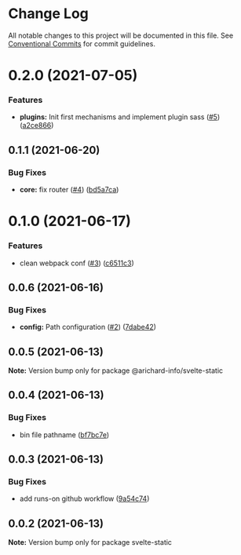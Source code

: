 # Change Log

All notable changes to this project will be documented in this file.
See [Conventional Commits](https://conventionalcommits.org) for commit guidelines.

# 0.2.0 (2021-07-05)


### Features

* **plugins:** Init first mechanisms and implement plugin sass ([#5](https://github.com/arichard-info/svelte-static/issues/5)) ([a2ce866](https://github.com/arichard-info/svelte-static/commit/a2ce866c56855291a0262dfa5eae879ac0d7ddaa))





## 0.1.1 (2021-06-20)


### Bug Fixes

* **core:** fix router ([#4](https://github.com/arichard-info/svelte-static/issues/4)) ([bd5a7ca](https://github.com/arichard-info/svelte-static/commit/bd5a7cafc588e169a4895b19e2c74f3c5520f697))





# 0.1.0 (2021-06-17)


### Features

* clean webpack conf ([#3](https://github.com/arichard-info/svelte-static/issues/3)) ([c6511c3](https://github.com/arichard-info/svelte-static/commit/c6511c34091be66cdc689288d268989d1968cc5a))





## 0.0.6 (2021-06-16)


### Bug Fixes

* **config:** Path configuration ([#2](https://github.com/arichard-info/svelte-static/issues/2)) ([7dabe42](https://github.com/arichard-info/svelte-static/commit/7dabe423fc1bf72b0fc3b519addaf1a21c655b99))





## 0.0.5 (2021-06-13)

**Note:** Version bump only for package @arichard-info/svelte-static





## 0.0.4 (2021-06-13)


### Bug Fixes

* bin file pathname ([bf7bc7e](https://github.com/arichard-info/svelte-static/commit/bf7bc7e41395d3147577246c0f0e8f5598d43a6e))





## 0.0.3 (2021-06-13)


### Bug Fixes

* add runs-on github workflow ([9a54c74](https://github.com/arichard-info/svelte-static/commit/9a54c74548f235cc9be8068a158f3d4fca2c1096))





## 0.0.2 (2021-06-13)

**Note:** Version bump only for package svelte-static
